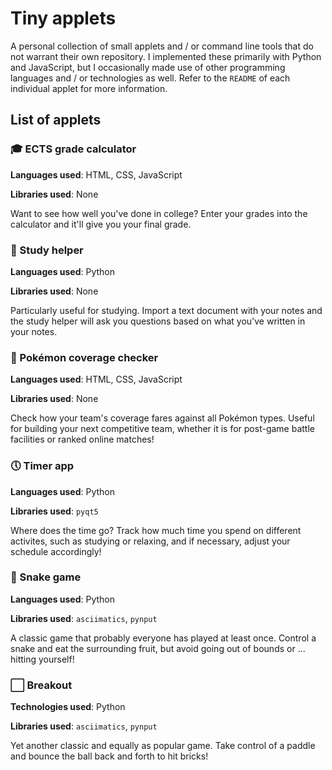 # Tiny applets
A personal collection of small applets and / or command line tools that do not
warrant their own repository. I implemented these primarily with Python and
JavaScript, but I occasionally made use of other programming languages and / or
technologies as well. Refer to the ``README`` of each individual applet for more
information.

## List of applets

### 🎓 ECTS grade calculator
**Languages used**: HTML, CSS, JavaScript

**Libraries used**: None

Want to see how well you've done in college? Enter your grades into the
calculator and it'll give you your final grade.

### 📝 Study helper
**Languages used**: Python

**Libraries used**: None

Particularly useful for studying. Import a text document with your notes and
the study helper will ask you questions based on what you've written in your
notes.

### 🎇 Pokémon coverage checker
**Languages used**: HTML, CSS, JavaScript

**Libraries used**: None

Check how your team's coverage fares against all Pokémon types. Useful
for building your next competitive team, whether it is for post-game battle
facilities or ranked online matches!

### 🕔 Timer app
**Languages used**: Python

**Libraries used**: ``pyqt5``

Where does the time go? Track how much time you spend on different activites,
such as studying or relaxing, and if necessary, adjust your schedule
accordingly!

### 🐍 Snake game
**Languages used**: Python

**Libraries used**: ``asciimatics``, ``pynput``

A classic game that probably everyone has played at least once. Control a snake
and eat the surrounding fruit, but avoid going out of bounds or ... hitting
yourself!

### ⬜ Breakout
**Technologies used**: Python

**Libraries used**: ``asciimatics``, ``pynput``

Yet another classic and equally as popular game. Take control of a paddle and
bounce the ball back and forth to hit bricks!
